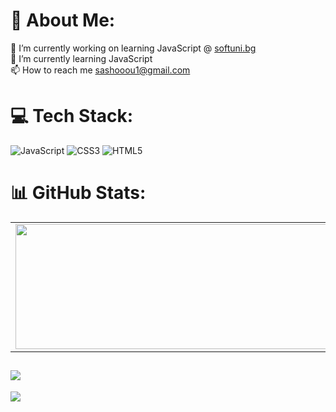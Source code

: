 # 💫 About Me:
🔭 I’m currently working on learning JavaScript @ [softuni.bg](https://softuni.bg/)<br>🌱 I’m currently learning JavaScript<br>📫 How to reach me sashooou1@gmail.com


# 💻 Tech Stack:
![JavaScript](https://img.shields.io/badge/javascript-%23323330.svg?style=for-the-badge&logo=javascript&logoColor=%23F7DF1E) ![CSS3](https://img.shields.io/badge/css3-%231572B6.svg?style=for-the-badge&logo=css3&logoColor=white) ![HTML5](https://img.shields.io/badge/html5-%23E34F26.svg?style=for-the-badge&logo=html5&logoColor=white)
# 📊 GitHub Stats:
<table>
  <tr>
    <td valign="top"><img height="200" width="550" src="https://github-readme-streak-stats.herokuapp.com/?user=AleksandarAtanasovv&theme=tokyonight&hide_border=false"></td>
    <td valign="top"><img height="200" width="550" src="https://github-readme-stats.vercel.app/api/top-langs/?username=AleksandarAtanasovv&theme=tokyonight&hide_border=false&include_all_commits=false&count_private=false&layout=compact"></td>
  </tr>
</table>

![](https://github-profile-trophy.vercel.app/?username=AleksandarAtanasovv&theme=radical&no-frame=false&no-bg=true&margin-w=4)
---
[![](https://visitcount.itsvg.in/api?id=AleksandarAtanasovv&icon=0&color=1)](https://visitcount.itsvg.in)


